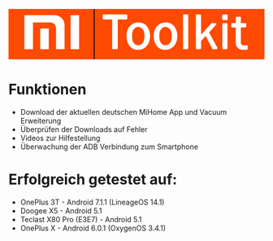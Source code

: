 ![GitHub Logo](MiTranslate/Resources/header.jpg)
# Funktionen
* Download der aktuellen deutschen MiHome App und Vacuum Erweiterung
* Überprüfen der Downloads auf Fehler
* Videos zur Hilfestellung
* Überwachung der ADB Verbindung zum Smartphone

# Erfolgreich getestet auf:
* OnePlus 3T - Android 7.1.1 (LineageOS 14.1)
* Doogee X5 - Android 5.1
* Teclast X80 Pro (E3E7) - Android 5.1
* OnePlus  X - Android 6.0.1 (OxygenOS 3.4.1)
